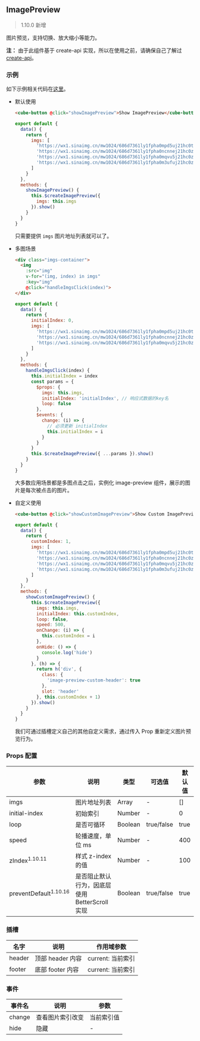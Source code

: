 ## ImagePreview

> 1.10.0 新增

图片预览，支持切换、放大缩小等能力。

__注：__ 由于此组件基于 create-api 实现，所以在使用之前，请确保自己了解过 [create-api](#/zh-CN/docs/create-api)。

### 示例

如下示例相关代码在[这里](https://github.com/didi/cube-ui/tree/master/example/pages/image-preview)。

- 默认使用

  ```html
  <cube-button @click="showImagePreview">Show ImagePreview</cube-button>
  ```

  ```js
  export default {
    data() {
      return {
        imgs: [
          'https://wx1.sinaimg.cn/mw1024/686d7361ly1fpha0mpd5uj21hc0tyws2.jpg',
          'https://wx1.sinaimg.cn/mw1024/686d7361ly1fpha0ncnnej21hc0zetxo.jpg',
          'https://wx1.sinaimg.cn/mw1024/686d7361ly1fpha0mqvu5j21hc0zkgzz.jpg',
          'https://wx1.sinaimg.cn/mw1024/686d7361ly1fpha0m3ufuj21hc0zkqbj.jpg'
        ]
      }
    },
    methods: {
      showImagePreview() {
        this.$createImagePreview({
          imgs: this.imgs
        }).show()
      }
    }
  }
  ```

  只需要提供 `imgs` 图片地址列表就可以了。

- 多图场景

  ```html
  <div class="imgs-container">
    <img
      :src="img"
      v-for="(img, index) in imgs"
      :key="img"
      @click="handleImgsClick(index)">
  </div>
  ```

  ```js
  export default {
    data() {
      return {
        initialIndex: 0,
        imgs: [
          'https://wx1.sinaimg.cn/mw1024/686d7361ly1fpha0mpd5uj21hc0tyws2.jpg',
          'https://wx1.sinaimg.cn/mw1024/686d7361ly1fpha0ncnnej21hc0zetxo.jpg',
          'https://wx1.sinaimg.cn/mw1024/686d7361ly1fpha0mqvu5j21hc0zkgzz.jpg'
        ]
      }
    },
    methods: {
      handleImgsClick(index) {
        this.initialIndex = index
        const params = {
          $props: {
            imgs: this.imgs,
            initialIndex: 'initialIndex', // 响应式数据的key名
            loop: false
          },
          $events: {
            change: (i) => {
              // 必须更新 initialIndex
              this.initialIndex = i
            }
          }
        }
        this.$createImagePreview({ ...params }).show()
      }
    }
  }
  ```

  大多数应用场景都是多图点击之后，实例化 image-preview 组件，展示的图片是每次被点击的图片。

- 自定义使用

  ```html
  <cube-button @click="showCustomImagePreview">Show Custom ImagePreview</cube-button>
  ```

  ```js
  export default {
    data() {
      return {
        customIndex: 1,
        imgs: [
          'https://wx1.sinaimg.cn/mw1024/686d7361ly1fpha0mpd5uj21hc0tyws2.jpg',
          'https://wx1.sinaimg.cn/mw1024/686d7361ly1fpha0ncnnej21hc0zetxo.jpg',
          'https://wx1.sinaimg.cn/mw1024/686d7361ly1fpha0mqvu5j21hc0zkgzz.jpg',
          'https://wx1.sinaimg.cn/mw1024/686d7361ly1fpha0m3ufuj21hc0zkqbj.jpg'
        ]
      }
    },
    methods: {
      showCustomImagePreview() {
        this.$createImagePreview({
          imgs: this.imgs,
          initialIndex: this.customIndex,
          loop: false,
          speed: 500,
          onChange: (i) => {
            this.customIndex = i
          },
          onHide: () => {
            console.log('hide')
          }
        }, (h) => {
          return h('div', {
            class: {
              'image-preview-custom-header': true
            },
            slot: 'header'
          }, this.customIndex + 1)
        }).show()
      }
    }
  }
  ```

  我们可通过插槽定义自己的其他自定义需求，通过传入 Prop 重新定义图片预览行为。

### Props 配置

| 参数 | 说明 | 类型 | 可选值 | 默认值 |
| - | - | - | - | - |
| imgs | 图片地址列表 | Array | - | [] |
| initial-index | 初始索引 | Number | - | 0 |
| loop | 是否可循环 | Boolean | true/false | true |
| speed | 轮播速度，单位 ms | Number | - | 400 |
| zIndex<sup>1.10.11</sup> | 样式 z-index 的值 | Number | - | 100 |
| preventDefault<sup>1.10.16</sup> | 是否阻止默认行为，因底层使用 BetterScroll 实现 | Boolean | true/false | true |

### 插槽

| 名字 | 说明 | 作用域参数 |
| - | - | - |
| header | 顶部 header 内容 | current: 当前索引 |
| footer | 底部 footer 内容 | current: 当前索引 |

### 事件

| 事件名 | 说明 | 参数 |
| - | - | - |
| change | 查看图片索引改变 | 当前索引值 |
| hide | 隐藏 | - |
